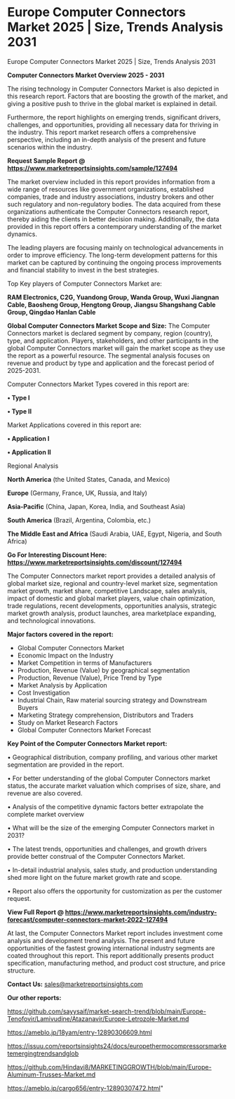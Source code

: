 # Europe Computer Connectors Market 2025 | Size, Trends Analysis 2031
Europe Computer Connectors Market 2025 | Size, Trends Analysis 2031

<Strong> Computer Connectors Market Overview 2025 - 2031</strong>

The rising technology in Computer Connectors Market is also depicted in this research report. Factors that are boosting the growth of the market, and giving a positive push to thrive in the global market is explained in detail.

Furthermore, the report highlights on emerging trends, significant drivers, challenges, and opportunities, providing all necessary data for thriving in the industry. This report market research offers a comprehensive perspective, including an in-depth analysis of the present and future scenarios within the industry.

<strong>Request Sample Report @ <a href=https://www.marketreportsinsights.com/sample/127494>https://www.marketreportsinsights.com/sample/127494</a></strong>

The market overview included in this report provides information from a wide range of resources like government organizations, established companies, trade and industry associations, industry brokers and other such regulatory and non-regulatory bodies. The data acquired from these organizations authenticate the Computer Connectors research report, thereby aiding the clients in better decision making. Additionally, the data provided in this report offers a contemporary understanding of the market dynamics.

The leading players are focusing mainly on technological advancements in order to improve efficiency. The long-term development patterns for this market can be captured by continuing the ongoing process improvements and financial stability to invest in the best strategies.

Top Key players of Computer Connectors Market are:

<strong>RAM Electronics, C2G, Yuandong Group, Wanda Group, Wuxi Jiangnan Cable, Baosheng Group, Hengtong Group, Jiangsu Shangshang Cable Group, Qingdao Hanlan Cable</strong>

<strong><b>Global Computer Connectors Market Scope and Size:</b></strong>
The Computer Connectors market is declared segment by company, region (country), type, and application. Players, stakeholders, and other participants in the global Computer Connectors market will gain the market scope as they use the report as a powerful resource. The segmental analysis focuses on revenue and product by type and application and the forecast period of 2025-2031.

Computer Connectors Market Types covered in this report are:

<strong>• Type I

• Type II</strong>

Market Applications covered in this report are:

<strong>• Application I

• Application II</strong> 

Regional Analysis

<strong>North America</strong> (the United States, Canada, and Mexico)

<strong>Europe</strong> (Germany, France, UK, Russia, and Italy)

<strong>Asia-Pacific</strong> (China, Japan, Korea, India, and Southeast Asia)

<strong>South America</strong> (Brazil, Argentina, Colombia, etc.)

<strong>The Middle East and Africa</strong> (Saudi Arabia, UAE, Egypt, Nigeria, and South Africa)

<strong>Go For Interesting Discount Here: <a href=https://www.marketreportsinsights.com/discount/127494>https://www.marketreportsinsights.com/discount/127494</a></strong>

The Computer Connectors market report provides a detailed analysis of global market size, regional and country-level market size, segmentation market growth, market share, competitive Landscape, sales analysis, impact of domestic and global market players, value chain optimization, trade regulations, recent developments, opportunities analysis, strategic market growth analysis, product launches, area marketplace expanding, and technological innovations.

<strong><b>Major factors covered in the report:</b></strong>
<ul>
  <li>Global Computer Connectors Market </li>
  <li>Economic Impact on the Industry</li>
  <li>Market Competition in terms of Manufacturers</li>
  <li>Production, Revenue (Value) by geographical segmentation</li>
  <li>Production, Revenue (Value), Price Trend by Type</li>
  <li>Market Analysis by Application</li>
  <li>Cost Investigation</li>
  <li>Industrial Chain, Raw material sourcing strategy and Downstream Buyers</li>
  <li>Marketing Strategy comprehension, Distributors and Traders</li>
  <li>Study on Market Research Factors</li>
  <li>Global Computer Connectors Market Forecast</li>
</ul>

<strong><b>Key Point of the Computer Connectors Market report:</b></strong>

• Geographical distribution, company profiling, and various other market segmentation are provided in the report.

• For better understanding of the global Computer Connectors market status, the accurate market valuation which comprises of size, share, and revenue are also covered.

• Analysis of the competitive dynamic factors better extrapolate the complete market overview

• What will be the size of the emerging Computer Connectors market in 2031?

• The latest trends, opportunities and challenges, and growth drivers provide better construal of the Computer Connectors Market.

• In-detail industrial analysis, sales study, and production understanding shed more light on the future market growth rate and scope.

• Report also offers the opportunity for customization as per the customer request.

<strong><b>View Full Report @ <a href=https://www.marketreportsinsights.com/industry-forecast/computer-connectors-market-2022-127494>https://www.marketreportsinsights.com/industry-forecast/computer-connectors-market-2022-127494</a></b></strong>


At last, the Computer Connectors Market report includes investment come analysis and development trend analysis. The present and future opportunities of the fastest growing international industry segments are coated throughout this report. This report additionally presents product specification, manufacturing method, and product cost structure, and price structure.

<strong>Contact Us:</strong>
sales@marketreportsinsights.com

<strong>Our other reports:</strong>

<a href=https://github.com/sayysaif/market-search-trend/blob/main/Europe-Tenofovir/Lamivudine/Atazanavir/Europe-Letrozole-Market.md>https://github.com/sayysaif/market-search-trend/blob/main/Europe-Tenofovir/Lamivudine/Atazanavir/Europe-Letrozole-Market.md</a>

<a href=https://ameblo.jp/18yam/entry-12890306609.html>https://ameblo.jp/18yam/entry-12890306609.html</a>

<a href=https://issuu.com/reportsinsights24/docs/europethermocompressorsmarketemergingtrendsandglob>https://issuu.com/reportsinsights24/docs/europethermocompressorsmarketemergingtrendsandglob</a>

<a href=https://github.com/Hindavi8/MARKETINGGROWTH/blob/main/Europe-Aluminum-Trusses-Market.md>https://github.com/Hindavi8/MARKETINGGROWTH/blob/main/Europe-Aluminum-Trusses-Market.md</a>

<a href=https://ameblo.jp/cargo656/entry-12890307472.html>https://ameblo.jp/cargo656/entry-12890307472.html</a>"
